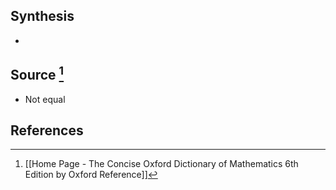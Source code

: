 ## Synthesis
- 
## Source [^1]
- Not equal
## References

[^1]: [[Home Page - The Concise Oxford Dictionary of Mathematics 6th Edition by Oxford Reference]]